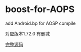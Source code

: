 # boost-for-AOPS
add Android.bp for AOSP compile

对应版本1.72.0 有删减

[完整源码](https://www.boost.org/users/history/version_1_72_0.html)
